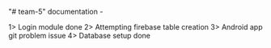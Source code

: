 "# team-5" 
documentation -

1> Login module done
2> Attempting firebase table creation
3> Android app git problem issue
4> Database setup done
